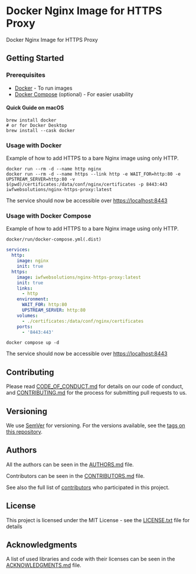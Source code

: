 # Docker Nginx Image for HTTPS Proxy

Docker Nginx Image for HTTPS Proxy

## Getting Started

### Prerequisites

* [Docker](https://docs.docker.com/engine/install/) - To run images
* [Docker Compose](https://docs.docker.com/compose/install/) (optional) - For easier usability

#### Quick Guide on macOS

```shell
brew install docker
# or for Docker Desktop
brew install --cask docker
```

### Usage with Docker

Example of how to add HTTPS to a bare Nginx image using only HTTP.

```shell
docker run --rm -d --name http nginx
docker run --rm -d --name https --link http -e WAIT_FOR=http:80 -e UPSTREAM_SERVER=http:80 -v $(pwd)/certificates:/data/conf/nginx/certificates -p 8443:443 iwfwebsolutions/nginx-https-proxy:latest
```

The service should now be accessible over [https://localhost:8443](https://localhost:8443)

### Usage with Docker Compose

Example of how to add HTTPS to a bare Nginx image using only HTTP.

`docker/run/docker-compose.yml(.dist)`

```yaml
services:
  http:
    image: nginx
    init: true
  https:
    image: iwfwebsolutions/nginx-https-proxy:latest
    init: true
    links:
      - http
    environment:
      WAIT_FOR: http:80
      UPSTREAM_SERVER: http:80
    volumes:
      - ./certificates:/data/conf/nginx/certificates
    ports:
      - '8443:443'
```

```shell
docker compose up -d
```

The service should now be accessible over [https://localhost:8443](https://localhost:8443)

## Contributing

Please read [CODE_OF_CONDUCT.md](CODE_OF_CONDUCT.md) for details on our code of conduct, and [CONTRIBUTING.md](CONTRIBUTING.md) for the process for submitting pull requests to us.

## Versioning

We use [SemVer](http://semver.org/) for versioning. For the versions available, see the [tags on this repository][gh-tags].

## Authors

All the authors can be seen in the [AUTHORS.md](AUTHORS.md) file.

Contributors can be seen in the [CONTRIBUTORS.md](CONTRIBUTORS.md) file.

See also the full list of [contributors][gh-contributors] who participated in this project.

## License

This project is licensed under the MIT License - see the [LICENSE.txt](LICENSE.txt) file for details

## Acknowledgments

A list of used libraries and code with their licenses can be seen in the [ACKNOWLEDGMENTS.md](ACKNOWLEDGMENTS.md) file.

[gh-tags]: https://github.com/iwf-web/nginx-https-proxy/tags
[gh-contributors]: https://github.com/iwf-web/nginx-https-proxy/contributors
